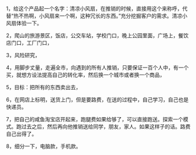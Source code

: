 1，给这个产品起一个名字：清凉小风扇，在推销的时候，直接用这个来称呼，代替“热不热啊，小风扇来一个啊，这种冗长的东西。”充分挖掘客户的需求。清凉小风扇体验一下。   

2，爬山的旅游景区，饭店，公交车站，学校门口，晚上公园里面，广场上，餐饮店门口，工厂门口，      

3，风险研究，

4，用脚步丈量，走遍全市，向遇到的所有人推销，只要保证一百个人中，有一个买，就想方设法提高自己的转化率，然后换一个城市或者换一个商品，

5，目标：把所有的东西卖出去，     

6，在网店上标明，送货上门，但是要路费，在送的过程中，自己学习，自己也是快递员。    

7，把自己的咸鱼淘宝店开起来，跑腿费如果给够了，可以直接跑送。探索一个模式。跑过去之后，然后再向他推销送给同学，朋友，家人。如果这样子的话。路费自己出得了。         

8，细分一下，电脑款，手机款。    
